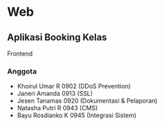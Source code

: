 # Web
## Aplikasi Booking Kelas
Frontend
### Anggota
- Khoirul Umar R   0902  (DDoS Prevention)
- Janeri Amanda    0913  (SSL)
- Jesen Tanamas    0920  (Dokumentasi & Pelaporan)
- Natasha Putri R  0943  (CMS)
- Bayu Rosdianko K 0945  (Integrasi Sistem)
